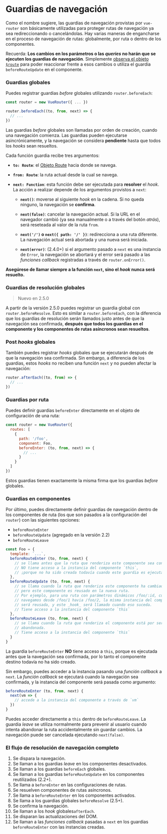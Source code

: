 # Guardias de navegación

Como el nombre sugiere, las guardias de navegación provistas por `vue-router` son básicamente utilizadas para proteger rutas de navegación ya sea redireccionando o cancelándolas. Hay varias maneras de engancharse en el proceso de navegación de rutas: globalmente, por ruta o dentro de los componentes.

Recuerda: **Los cambios en los parámetros o las _queries_ no harán que se ejecuten los guardias de navegación**. Simplemente [observa el objeto `$route`](../essentials/dynamic-matching.md#reacting-to-params-changes) para poder reaccionar frente a esos cambios o utiliza el guardia `beforeRouteUpdate` en el componente.

### Guardias globales

Puedes registrar guardias _before_ globales utilizando `router.beforeEach`:

``` js
const router = new VueRouter({ ... })

router.beforeEach((to, from, next) => {
  // ...
})
```

Las guardias _before_ globales son llamadas por orden de creación, cuando una navegación comienza. Las guardias pueden ejecutarse asincrónicamente, y la navegación se considera **pendiente** hasta que todos los _hooks_ sean resueltos. 

Cada función guardia recibe tres argumentos:

- **`to: Route`**: el [Objeto Route](../api/route-object.md) hacia donde se navega.

- **`from: Route`**: la ruta actual desde la cual se navega.

- **`next: Function`**: esta función debe ser ejecutada para **resolver** el _hook_. La acción a realizar depende de los argumentos provistos a `next`:

  - **`next()`**: moverse al siguiente _hook_ en la cadena. Si no queda ninguno, la navegación se **confirma**.

  - **`next(false)`**: cancelar la navegación actual. Si la URL en el navegador cambió (ya sea manualmente o a través del botón _atrás_), será reseteada al valor de la ruta `from`.

  - **`next('/')` o `next({ path: '/' })`**: redirecciona a una ruta diferente. La navegación actual será abortada y una nueva será iniciada.

  - **`next(error)`**: (2.4.0+) si el argumento pasado a `next` es una instancia de `Error`, la navegación se abortará y el error será pasado a las _funciones callback_ registradas a través de `router.onError()`.

**Asegúrese de llamar siempre a la función `next`, sino el _hook_ nunca será resuelto.**

### Guardias de resolución globales

> Nuevo en 2.5.0

A partir de la versión 2.5.0 puedes registrar un guardia global con `router.beforeResolve`. Esto es similar a `router.beforeEach`, con la diferencia que los guardias de resolución serán llamados justo antes de que la navegación sea confirmada, **después que todos los guardias en el componente y los componentes de rutas asíncronos sean resueltos**.

### Post _hooks_ globales

También puedes registrar _hooks_ globales que se ejecutarán después de que la navegación sea confirmada. Sin embargo, a diferencia de los guardias, estos _hooks_ no reciben una función `next` y no pueden afectar la navegación:

``` js
router.afterEach((to, from) => {
  // ...
})
```

### Guardias por ruta

Puedes definir guardias `beforeEnter` directamente en el objeto de configuración de una ruta:

``` js
const router = new VueRouter({
  routes: [
    {
      path: '/foo',
      component: Foo,
      beforeEnter: (to, from, next) => {
        // ...
      }
    }
  ]
})
```

Estos guardias tienen exactamente la misma firma que los guardias _before_ globales.

### Guardias en componentes

Por último, puedes directamente definir guardias de navegación dentro de los componentes de ruta (los que son pasados a la configuración del `router`) con las siguientes opciones:

- `beforeRouteEnter`
- `beforeRouteUpdate` (agregado en la versión 2.2)
- `beforeRouteLeave`

``` js
const Foo = {
  template: `...`,
  beforeRouteEnter (to, from, next) {
    // se llama antes que la ruta que renderiza este componente sea confirmada.
    // NO tiene acceso a la instancia del componente `this`,
    // ¡porque no ha sido creada todavía cuando este guardia es ejecutado!
  },
  beforeRouteUpdate (to, from, next) {
    // se llama cuando la ruta que renderiza este componente ha cambiado,
    // pero este componente es reusado en la nueva ruta.
    // Por ejemplo, para una ruta con parámetros dinámicos /foo/:id, cuando
    // navegamos desde /foo/1 havia /foo/2, la misma instancia del componente Foo
    // será reusada, y este _hook_ será llamado cuando eso suceda.
    // Tiene acceso a la instancia del componente `this`
  },
  beforeRouteLeave (to, from, next) {
    // se llama cuando la ruta que renderiza el componente está por ser
    // abandonada.
    // Tiene acceso a la instancia del componente `this`
  }
}
```

La guardia `beforeRouteEnter` **NO** tiene acceso a `this`, porque es ejecutada antes que la navegación sea confirmada, por lo tanto el componente destino todavía no ha sido creado.

Sin embargo, puedes acceder a la instancia pasando una _función callback_ a `next`. La _función callback_ se ejecutará cuando la navegación sea confirmada, y la instancia del componente será pasada como argumento:

``` js
beforeRouteEnter (to, from, next) {
  next(vm => {
    // accede a la instancia del componente a través de `vm`
  })
}
```

Puedes acceder directamente a `this` dentro de `beforeRouteLeave`. La guardia _leave_ se utiliza normalmente para prevenir al usuario cuando intenta abandonar la ruta accidentalmente sin guardar cambios. La navegación puede ser cancelada ejecutando `next(false)`.

### El flujo de resolución de navegación completo

1. Se dispara la navegación.
2. Se llaman a los guardias _leave_ en los componentes desactivados.
3. Se llaman a los guardias `beforeEach` globales.
4. Se llaman a los guardias `beforeRouteUpdate` en los componentes reutilizados (2.2+).
5. Se llama a `beforeEnter` en las configuraciones de rutas.
6. Se resuelven componentes de rutas asíncronos.
7. Se llama a `beforeRouteEnter` en los componentes activados.
8. Se llama a los guardias globales `beforeResolve` (2.5+).
9. Se confirma la navegación.
10. Se llaman a los _hook_ globales`afterEach`.
11. Se disparan las actualizaciones del DOM.
12. Se llaman a las _funciones callback_ pasadas a `next` en los guardias `beforeRouteEnter` con las instancias creadas.
